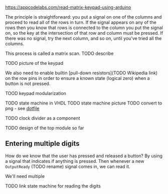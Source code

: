 https://appcodelabs.com/read-matrix-keypad-using-arduino

The principle is straightforward: you put a signal on one of the columns and proceed to read all of the rows in turn. If the signal appears on any of the rows then you know that rows is connected to the column you put the signal on, so the key at the intersection of that row and column must be pressed. If there was no signal, try the next column, and so on, until you’ve tried all the columns.

This process is called a matrix scan. TODO describe

TODO picture of the keypad

We also need to enable builtin [pull-down resistors](TODO Wikipedia link) on the row pins in order to ensure a known state (logical zero) when a button is not pressed.

TOOD keypad modularization

TODO state machine in VHDL
TODO state machine picture TODO convert to png - see [dotfile](../assets/hardware-adventures-5-keypad-state-machine.dot)

TODO clock divider as a component

TODO design of the top module so far

## Entering multiple digits

How do we know that the user has pressed and released a button? By using a signal that indicates if anything is pressed.
Then whenever a new `OutputReady` (TODO rename) signal comes in, we can read it.

We'll need multiple

TODO link state machine for reading the digits